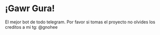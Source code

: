 # ¡Gawr Gura!
El mejor bot de todo telegram.
Por favor si tomas el proyecto no olvides los creditos a mi tg: @gnohee
